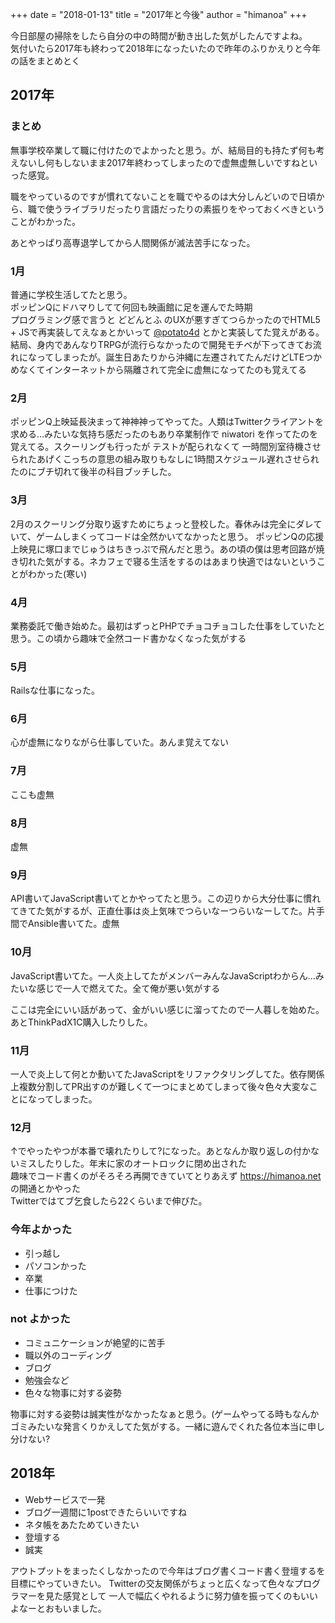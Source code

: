 +++
date = "2018-01-13"
title = "2017年と今後"
author = "himanoa"
+++

今日部屋の掃除をしたら自分の中の時間が動き出した気がしたんですよね。  
気付いたら2017年も終わって2018年になったいたので昨年のふりかえりと今年の話をまとめとく

## 2017年

### まとめ

無事学校卒業して職に付けたのでよかったと思う。が、結局目的も持たず何も考えないし何もしないまま2017年終わってしまったので虚無虚無しいですねといった感覚。  

職をやっているのですが慣れてないことを職でやるのは大分しんどいので日頃から、職で使うライブラリだったり言語だったりの素振りをやっておくべきということがわかった。  

あとやっぱり高専退学してから人間関係が滅法苦手になった。

### 1月

普通に学校生活してたと思う。  
ポッピンQにドハマりしてて何回も映画館に足を運んでた時期  
プログラミング感で言うと どどんとふ のUXが悪すぎてつらかったのでHTML5 + JSで再実装してえなぁとかいって [@potato4d](https://twitter.com/potato4d) とかと実装してた覚えがある。結局、身内であんなりTRPGが流行らなかったので開発モチベが下ってきてお流れになってしまったが。誕生日あたりから沖縄に左遷されてたんだけどLTEつかめなくてインターネットから隔離されて完全に虚無になってたのも覚えてる

### 2月

ポッピンQ上映延長決まって神神神ってやってた。人類はTwitterクライアントを求める…みたいな気持ち感だったのもあり卒業制作で niwatori を作ってたのを覚えてる。スクーリングも行ったが テストが配られなくて 一時間別室待機させられたあげくこっちの意思の組み取りもなしに1時間スケジュール遅れさせられたのにブチ切れて後半の科目ブッチした。

### 3月

2月のスクーリング分取り返すためにちょっと登校した。春休みは完全にダレていて、ゲームしまくってコードは全然かいてなかったと思う。
ポッピンQの応援上映見に塚口までじゅうはちきっぷで飛んだと思う。あの頃の僕は思考回路が焼き切れた気がする。ネカフェで寝る生活をするのはあまり快適ではないということがわかった(寒い)

### 4月

業務委託で働き始めた。最初はずっとPHPでチョコチョコした仕事をしていたと思う。この頃から趣味で全然コード書かなくなった気がする

### 5月

Railsな仕事になった。

### 6月

心が虚無になりながら仕事していた。あんま覚えてない

### 7月

ここも虚無

### 8月

虚無

### 9月

API書いてJavaScript書いてとかやってたと思う。この辺りから大分仕事に慣れてきてた気がするが、正直仕事は炎上気味でつらいなーつらいなーしてた。片手間でAnsible書いてた。虚無

### 10月

JavaScript書いてた。一人炎上してたがメンバーみんなJavaScriptわからん…みたいな感じで一人で燃えてた。全て俺が悪い気がする

ここは完全にいい話があって、金がいい感じに溜ってたので一人暮しを始めた。あとThinkPadX1C購入したりした。

### 11月

一人で炎上して何とか動いてたJavaScriptをリファクタリングしてた。依存関係上複数分割してPR出すのが難しくて一つにまとめてしまって後々色々大変なことになってしまった。

### 12月

↑でやったやつが本番で壊れたりして?になった。あとなんか取り返しの付かないミスしたりした。年末に家のオートロックに閉め出された  
趣味でコード書くのがそろそろ再開できていてとりあえず https://himanoa.net の開通とかやった  
Twitterではてブ乞食したら22くらいまで伸びた。


### 今年よかった

- 引っ越し
- パソコンかった
- 卒業
- 仕事につけた

### not よかった

- コミュニケーションが絶望的に苦手
- 職以外のコーディング
- ブログ
- 勉強会など
- 色々な物事に対する姿勢

物事に対する姿勢は誠実性がなかったなぁと思う。(ゲームやってる時もなんかゴミみたいな発言くりかえしてた気がする。一緒に遊んでくれた各位本当に申し分けない?

## 2018年

- Webサービスで一発
- ブログ一週間に1postできたらいいですね
- ネタ帳をあたためていきたい
- 登壇する
- 誠実

アウトプットをまったくしなかったので今年はブログ書くコード書く登壇するを目標にやっていきたい。
Twitterの交友関係がちょっと広くなって色々なプログラマーを見た感覚として 一人で幅広くやれるように努力値を振ってくのもいいよなーとおもいました。
